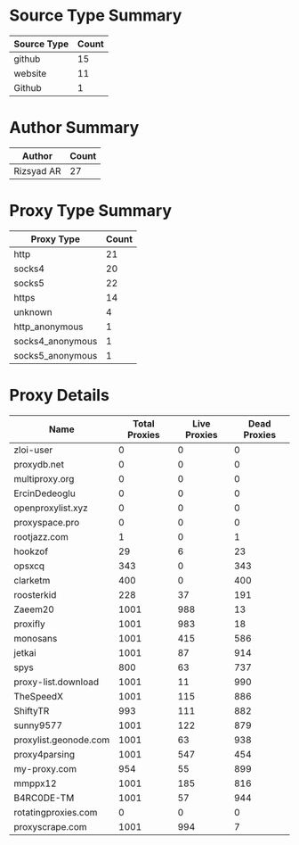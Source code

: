 # Source Type Summary

| Source Type | Count |
|-------------|-------|
| github | 15 |
| website | 11 |
| Github | 1 |


# Author Summary

| Author | Count |
|--------|-------|
| Rizsyad AR | 27 |


# Proxy Type Summary

| Proxy Type | Count |
|------------|-------|
| http | 21 |
| socks4 | 20 |
| socks5 | 22 |
| https | 14 |
| unknown | 4 |
| http_anonymous | 1 |
| socks4_anonymous | 1 |
| socks5_anonymous | 1 |


# Proxy Details

| Name | Total Proxies | Live Proxies | Dead Proxies |
|------|---------------|--------------|---------------|
| zloi-user | 0 | 0 | 0 |
| proxydb.net | 0 | 0 | 0 |
| multiproxy.org | 0 | 0 | 0 |
| ErcinDedeoglu | 0 | 0 | 0 |
| openproxylist.xyz | 0 | 0 | 0 |
| proxyspace.pro | 0 | 0 | 0 |
| rootjazz.com | 1 | 0 | 1 |
| hookzof | 29 | 6 | 23 |
| opsxcq | 343 | 0 | 343 |
| clarketm | 400 | 0 | 400 |
| roosterkid | 228 | 37 | 191 |
| Zaeem20 | 1001 | 988 | 13 |
| proxifly | 1001 | 983 | 18 |
| monosans | 1001 | 415 | 586 |
| jetkai | 1001 | 87 | 914 |
| spys | 800 | 63 | 737 |
| proxy-list.download | 1001 | 11 | 990 |
| TheSpeedX | 1001 | 115 | 886 |
| ShiftyTR | 993 | 111 | 882 |
| sunny9577 | 1001 | 122 | 879 |
| proxylist.geonode.com | 1001 | 63 | 938 |
| proxy4parsing | 1001 | 547 | 454 |
| my-proxy.com | 954 | 55 | 899 |
| mmppx12 | 1001 | 185 | 816 |
| B4RC0DE-TM | 1001 | 57 | 944 |
| rotatingproxies.com | 0 | 0 | 0 |
| proxyscrape.com | 1001 | 994 | 7 |
